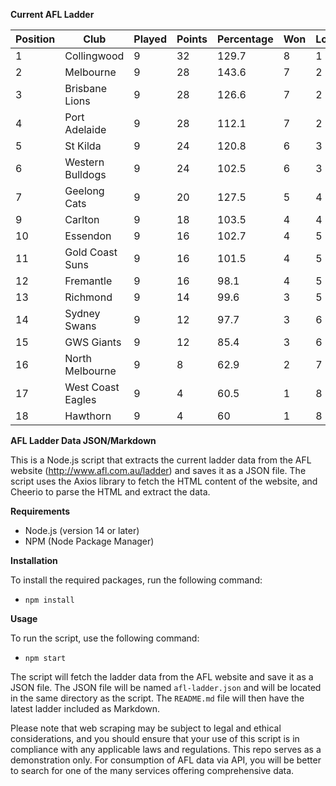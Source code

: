 **Current AFL Ladder**

| Position | Club | Played | Points | Percentage | Won | Lost | Drawn | PF | PA |
| -------- | ---- | ------ | ------ | ---------- | --- | ---- | ----- | -- | -- |
| 1 | Collingwood | 9 | 32 | 129.7 | 8 | 1 | 0 | 822 | 634 |
| 2 | Melbourne | 9 | 28 | 143.6 | 7 | 2 | 0 | 962 | 670 |
| 3 | Brisbane Lions | 9 | 28 | 126.6 | 7 | 2 | 0 | 896 | 708 |
| 4 | Port Adelaide | 9 | 28 | 112.1 | 7 | 2 | 0 | 831 | 741 |
| 5 | St Kilda | 9 | 24 | 120.8 | 6 | 3 | 0 | 719 | 595 |
| 6 | Western Bulldogs | 9 | 24 | 102.5 | 6 | 3 | 0 | 695 | 678 |
| 7 | Geelong Cats | 9 | 20 | 127.5 | 5 | 4 | 0 | 940 | 737 |
| 9 | Carlton | 9 | 18 | 103.5 | 4 | 4 | 1 | 736 | 711 |
| 10 | Essendon | 9 | 16 | 102.7 | 4 | 5 | 0 | 811 | 790 |
| 11 | Gold Coast Suns | 9 | 16 | 101.5 | 4 | 5 | 0 | 731 | 720 |
| 12 | Fremantle | 9 | 16 | 98.1 | 4 | 5 | 0 | 760 | 775 |
| 13 | Richmond | 9 | 14 | 99.6 | 3 | 5 | 1 | 709 | 712 |
| 14 | Sydney Swans | 9 | 12 | 97.7 | 3 | 6 | 0 | 775 | 793 |
| 15 | GWS Giants | 9 | 12 | 85.4 | 3 | 6 | 0 | 723 | 847 |
| 16 | North Melbourne | 9 | 8 | 62.9 | 2 | 7 | 0 | 584 | 928 |
| 17 | West Coast Eagles | 9 | 4 | 60.5 | 1 | 8 | 0 | 615 | 1016 |
| 18 | Hawthorn | 9 | 4 | 60 | 1 | 8 | 0 | 540 | 900 |

**AFL Ladder Data JSON/Markdown**

This is a Node.js script that extracts the current ladder data from the AFL website (http://www.afl.com.au/ladder) and saves it as a JSON file. The script uses the Axios library to fetch the HTML content of the website, and Cheerio to parse the HTML and extract the data.

**Requirements**

- Node.js (version 14 or later)
- NPM (Node Package Manager)

**Installation**

To install the required packages, run the following command:

 - `npm install`

**Usage**

To run the script, use the following command:

 - `npm start`

The script will fetch the ladder data from the AFL website and save it as a JSON file. The JSON file will be named `afl-ladder.json` and will be located in the same directory as the script. The `README.md` file will then have the latest ladder included as Markdown.

Please note that web scraping may be subject to legal and ethical considerations, and you should ensure that your use of this script is in compliance with any applicable laws and regulations. This repo serves as a demonstration only. For consumption of AFL data via API, you will be better to search for one of the many services offering comprehensive data.

